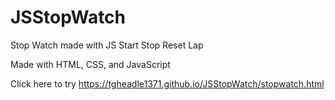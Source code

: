 # JSStopWatch
Stop Watch made with JS
Start
Stop
Reset
Lap

Made with HTML, CSS, and JavaScript


Click here to try
https://tgheadle1371.github.io/JSStopWatch/stopwatch.html